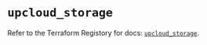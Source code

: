 # `upcloud_storage`

Refer to the Terraform Registory for docs: [`upcloud_storage`](https://registry.terraform.io/providers/upcloudltd/upcloud/3.3.0/docs/resources/storage).
